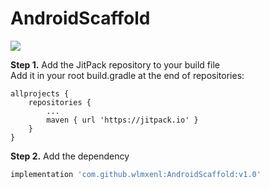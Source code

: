 # AndroidScaffold

[![](https://jitpack.io/v/wlmxenl/AndroidScaffold.svg)](https://jitpack.io/#wlmxenl/AndroidScaffold)

**Step 1.** Add the JitPack repository to your build file
</br>
Add it in your root build.gradle at the end of repositories:

```
allprojects {
    repositories {
        ...
        maven { url 'https://jitpack.io' }
    }
}
```

**Step 2.** Add the dependency
```gradle
implementation 'com.github.wlmxenl:AndroidScaffold:v1.0'
```
